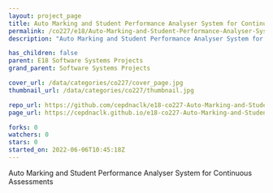 ```yaml
---
layout: project_page
title: Auto Marking and Student Performance Analyser System for Continuous Assessments Group B
permalink: /co227/e18/Auto-Marking-and-Student-Performance-Analyser-System-for-Continuous-Assessments-Group-B/
description: "Auto Marking and Student Performance Analyser System for Continuous Assessments"

has_children: false
parent: E18 Software Systems Projects
grand_parent: Software Systems Projects

cover_url: /data/categories/co227/cover_page.jpg
thumbnail_url: /data/categories/co227/thumbnail.jpg

repo_url: https://github.com/cepdnaclk/e18-co227-Auto-Marking-and-Student-Performance-Analyser-System-for-Continuous-Assessments-Group-B
page_url: https://cepdnaclk.github.io/e18-co227-Auto-Marking-and-Student-Performance-Analyser-System-for-Continuous-Assessments-Group-B

forks: 0
watchers: 0
stars: 0
started_on: 2022-06-06T10:45:18Z
---
```

Auto Marking and Student Performance Analyser System for Continuous Assessments


